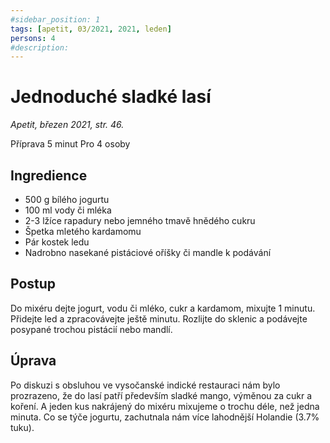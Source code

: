 ```yaml
---
#sidebar_position: 1
tags: [apetit, 03/2021, 2021, leden]
persons: 4
#description:
---
```


# Jednoduché sladké lasí

_Apetit, březen 2021, str. 46._

Příprava 5 minut
Pro 4 osoby

## Ingredience

- 500 g bílého jogurtu
- 100 ml vody či mléka
- 2-3 lžíce rapadury nebo jemného tmavě hnědého cukru
- Špetka mletého kardamomu
- Pár kostek ledu
- Nadrobno nasekané pistáciové oříšky či mandle k podávání

## Postup

Do mixéru dejte jogurt, vodu či mléko, cukr a kardamom, mixujte 1 minutu. Přidejte led a zpracovávejte ještě minutu. Rozlijte do sklenic a podávejte posypané trochou pistácií nebo mandlí.

## Úprava

Po diskuzi s obsluhou ve vysočanské indické restauraci nám bylo prozrazeno, že do lasí patří především sladké mango, výměnou za cukr a koření. A jeden kus nakrájený do mixéru mixujeme o trochu déle, než jedna minuta. Co se týče jogurtu, zachutnala nám více lahodnější Holandie (3.7% tuku).
